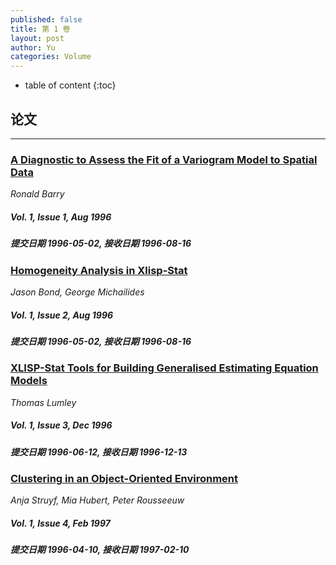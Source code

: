 ```yaml
---
published: false
title: 第 1 卷
layout: post
author: Yu
categories: Volume
---
```


* table of content
{:toc}

## 论文

***

### [A Diagnostic to Assess the Fit of a Variogram Model to Spatial Data](/jstatsoft/v01/i01.html)

*Ronald Barry*

##### Vol. 1, Issue 1, Aug 1996

##### 提交日期 1996-05-02, 接收日期 1996-08-16

### [Homogeneity Analysis in Xlisp-Stat](/jstatsoft/v01/i02.html)

*Jason Bond, George Michailides*

##### Vol. 1, Issue 2, Aug 1996

##### 提交日期 1996-05-02, 接收日期 1996-08-16

### [XLISP-Stat Tools for Building Generalised Estimating Equation Models](/jstatsoft/v01/i03.html)

*Thomas Lumley*

##### Vol. 1, Issue 3, Dec 1996

##### 提交日期 1996-06-12, 接收日期 1996-12-13

### [Clustering in an Object-Oriented Environment](/jstatsoft/v01/i04.html)

*Anja Struyf, Mia Hubert, Peter Rousseeuw*

##### Vol. 1, Issue 4, Feb 1997

##### 提交日期 1996-04-10, 接收日期 1997-02-10

